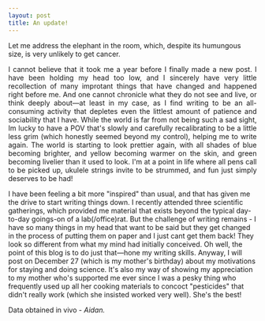 ```yaml
---
layout: post
title: An update!
---
```


<p align="justify">
  
Let me address the elephant in the room, which, despite its humungous size, is very unlikely to get cancer.
</p>
<p align="justify">
I cannot believe that it took me a year before I finally made a new post. I have been holding my head too low, and I sincerely have very little recollection of many improtant things that have changed and happened right before me. And one cannot chronicle what they do not see and live, or think deeply about—at least in my case, as I find writing to be an all-consuming activity that depletes even the littlest amount of patience and sociability that I have. While the world is far from not being such a sad sight, Im lucky to have a POV that's slowly and carefully recalibrating to be a little less grim (which honestly seemed beyond my control), helping me to write again. The world is starting to look prettier again, with all shades of blue becoming brighter, and yellow becoming warmer on the skin, and green becoming livelier than it used to look. I'm at a point in life where all pens call to be picked up, ukulele strings invite to be strummed, and fun just simply deserves to be had!
</p>
<p align="justify">

I have been feeling a bit more "inspired" than usual, and that has given me the drive to start writing things down.  I recently attended three scientific gatherings, which provided me material that exists beyond the typical day-to-day goings-on of a lab(/office)rat. But the challenge of writing remains - I have so many things in my head that want to be said but they get changed in the process of putting them on paper and I just cant get them back! They look so different from what my mind had initially conceived. Oh well, the point of this blog is to do just that—hone my writing skills. Anyway, I will post on December 27 (which is my mother's birthday) about my motivations for staying and doing science. It's also my way of showing my appreciation to my mother who's supported me ever since I was a pesky thing who frequently used up all her cooking materials to concoct "pesticides" that didn't really work (which she insisted worked very well). She's the best!

<p> Data obtained in vivo - <em> Aidan. </em> </p>

